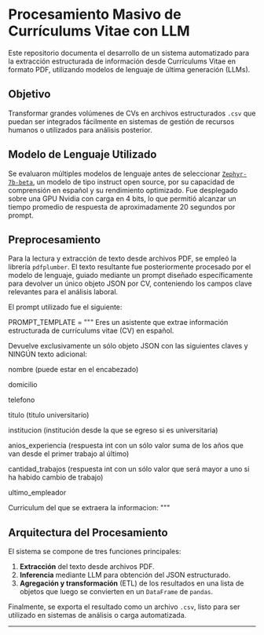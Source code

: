# Procesamiento Masivo de Currículums Vitae con LLM

Este repositorio documenta el desarrollo de un sistema automatizado para la extracción estructurada de información desde Currículums Vitae en formato PDF, utilizando modelos de lenguaje de última generación (LLMs).

## Objetivo

Transformar grandes volúmenes de CVs en archivos estructurados `.csv` que puedan ser integrados fácilmente en sistemas de gestión de recursos humanos o utilizados para análisis posterior.

## Modelo de Lenguaje Utilizado

Se evaluaron múltiples modelos de lenguaje antes de seleccionar [`Zephyr-7b-beta`](https://huggingface.co/HuggingFaceH4/zephyr-7b-beta), un modelo de tipo instruct open source, por su capacidad de comprensión en español y su rendimiento optimizado. Fue desplegado sobre una GPU Nvidia con carga en 4 bits, lo que permitió alcanzar un tiempo promedio de respuesta de aproximadamente 20 segundos por prompt.

## Preprocesamiento

Para la lectura y extracción de texto desde archivos PDF, se empleó la librería `pdfplumber`. El texto resultante fue posteriormente procesado por el modelo de lenguaje, guiado mediante un prompt diseñado específicamente para devolver un único objeto JSON por CV, conteniendo los campos clave relevantes para el análisis laboral.

El prompt utilizado fue el siguiente:

PROMPT_TEMPLATE = """
Eres un asistente que extrae información estructurada de currículums vitae (CV) en español.

Devuelve exclusivamente un sólo objeto JSON con las siguientes claves y NINGÚN texto adicional:

nombre (puede estar en el encabezado)

domicilio

telefono

titulo (titulo universitario)

institucion (institución desde la que se egreso si es universitaria)

anios_experiencia (respuesta int con un sólo valor suma de los años que van desde el primer trabajo al último)

cantidad_trabajos (respuesta int con un sólo valor que será mayor a uno si ha habido cambio de trabajo)

ultimo_empleador

Curriculum del que se extraera la informacion:
"""




## Arquitectura del Procesamiento

El sistema se compone de tres funciones principales:

1. **Extracción** del texto desde archivos PDF.
2. **Inferencia** mediante LLM para obtención del JSON estructurado.
3. **Agregación y transformación** (ETL) de los resultados en una lista de objetos que luego se convierten en un `DataFrame` de `pandas`.

Finalmente, se exporta el resultado como un archivo `.csv`, listo para ser utilizado en sistemas de análisis o carga automatizada.

---

